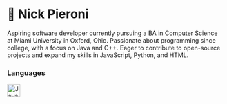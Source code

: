 # 🌊 Nick Pieroni

Aspiring software developer currently pursuing a BA in Computer Science at Miami University in Oxford, Ohio. Passionate about programming since college, with a focus on Java and C++. 
Eager to contribute to open-source projects and expand my skills in JavaScript, Python, and HTML.

### Languages
<img align="left" alt="Java" width="30px" src="https://camo.githubusercontent.com/0d4b500……2f64657…" data-canonical-src="https://cdn.jsdelivr.net/gh/devicons/devicon/icons/java/java-original.svg" style="max-width: 100%;">
